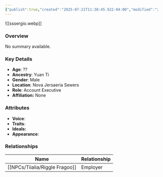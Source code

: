 ```yaml
---
{"publish":true,"created":"2025-07-21T11:30:45.922-04:00","modified":"2025-07-27T17:21:11.339-04:00","published":"2025-07-27T17:21:11.339-04:00","cssclasses":"","Age":"??","Ancestry":"Yuan Ti","Gender":"Male","Location":["Nova Jersaeria Sewers"],"Role":["Account Executive"],"Affiliation":["None"],"Appearances":["[[00 -The High Rollers Campaign-]]"]}
---
```



![[sssergio.webp]]

### Overview
No summary available.

### Key Details
- **Age**: ??
- **Ancestry**: Yuan Ti
- **Gender**: Male
- **Location**: Nova Jersaeria Sewers
- **Role**: Account Executive
- **Affiliation:** None

### Attributes
- **Voice**: 
- **Traits**: 
- **Ideals:** 
- **Appearance**:

### Relationships

| Name              | Relationship |
| ----------------- | ------------ |
| [[NPCs/Tiialia/Riggle Fragoo]] | Employer     |
